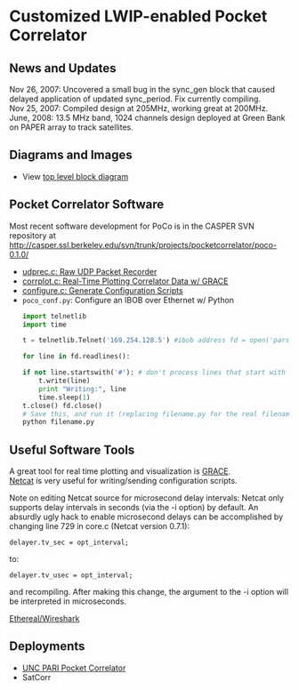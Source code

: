 # Customized LWIP-enabled Pocket Correlator

## News and Updates
Nov 26, 2007: Uncovered a small bug in the sync_gen block that caused delayed application of updated sync_period.  Fix currently compiling.<br/>
Nov 25, 2007: Compiled design at 205MHz, working great at 200MHz.<br/>
June, 2008: 13.5 MHz band, 1024 channels design deployed at Green Bank on PAPER array to track satellites.

## Diagrams and Images
* View [top level block diagram](customized_lwip_pocket_correlator_files/pocoforwiki.pdf) 

## Pocket Correlator Software

Most recent software development for PoCo is in the CASPER SVN repository at http://casper.ssl.berkeley.edu/svn/trunk/projects/pocketcorrelator/poco-0.1.0/

* [udprec.c: Raw UDP Packet Recorder](customized_lwip_pocket_correlator_files/udprec.c)
* [corrplot.c: Real-Time Plotting Correlator Data w/ GRACE](customized_lwip_pocket_correlator_files/corrplot.c)
* [configure.c: Generate Configuration Scripts](customized_lwip_pocket_correlator_files/configure.c)
* `poco_conf.py`: Configure an IBOB over Ethernet w/ Python
    ```python
    import telnetlib
    import time

    t = telnetlib.Telnet('169.254.128.5') #ibob address fd = open('parspecTofu.txt') #file with configuration commands

    for line in fd.readlines():

    if not line.startswith('#'): # don't process lines that start with a pound sign
        t.write(line)
        print "Writing:", line
        time.sleep(1)
    t.close() fd.close()
    # Save this, and run it (replacing filename.py for the real filename):
    python filename.py
    ```

## Useful Software Tools
A great tool for real time plotting and visualization is [GRACE](http://plasma-gate.weizmann.ac.il/Grace/). <br/>
[Netcat](http://netcat.sourceforge.net/download.php) is very useful for writing/sending configuration scripts.<br/>  

Note on editing Netcat source for microsecond delay intervals:
Netcat only supports delay intervals in seconds (via the -i option) by default. An absurdly ugly hack to enable microsecond delays can be accomplished by changing line 729 in core.c (Netcat version 0.7.1):

`delayer.tv_sec = opt_interval;`

to:

`delayer.tv_usec = opt_interval;`

and recompiling. After making this change, the argument to the -i option will be interpreted in microseconds.

[Ethereal/Wireshark](http://www.wireshark.org/)

## Deployments
* [UNC PARI Pocket Correlator](UNC_pari_pocket_correlator.md)
* SatCorr